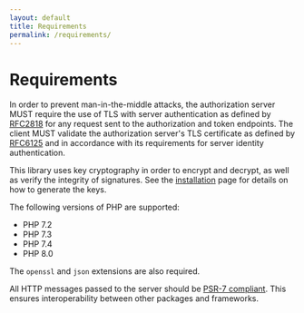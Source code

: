 ```yaml
---
layout: default
title: Requirements
permalink: /requirements/
---
```


# Requirements

In order to prevent man-in-the-middle attacks, the authorization server MUST require the use of TLS with server authentication as defined by [RFC2818](https://tools.ietf.org/html/rfc2818) for any request sent to the authorization and token endpoints.  The client MUST validate the authorization server's TLS certificate as defined by [RFC6125](https://tools.ietf.org/html/rfc6125) and in accordance with its requirements for server identity authentication.

This library uses key cryptography in order to encrypt and decrypt, as well as verify the integrity of signatures. See the [installation](/installation) page for details on how to generate the keys.

The following versions of PHP are supported:

* PHP 7.2
* PHP 7.3
* PHP 7.4
* PHP 8.0

The `openssl` and `json` extensions are also required.

All HTTP messages passed to the server should be [PSR-7 compliant](https://www.php-fig.org/psr/psr-7/). This ensures interoperability between other packages and frameworks.

